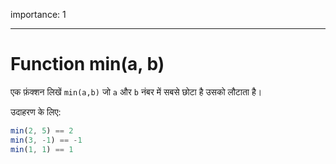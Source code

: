 importance: 1

---

# Function min(a, b)

एक फ़ंक्शन लिखें `min(a,b)` जो `a` और `b` नंबर में सबसे छोटा है उसको लौटाता है।

उदाहरण के लिए:

```js
min(2, 5) == 2
min(3, -1) == -1
min(1, 1) == 1
```
